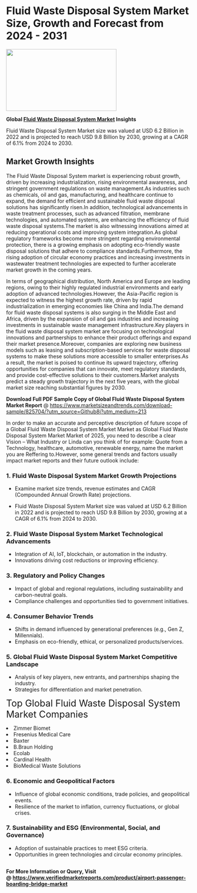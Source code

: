 <H1>Fluid Waste Disposal System Market Size, Growth and Forecast from 2024 - 2031</H1><img class="aligncenter size-medium wp-image-584254" src="https://thirdeyenews.in/wp-content/uploads/2024/09/Global-Market-Research-300x168.jpeg" alt="" width="300" height="168" /><p><strong>Global&nbsp;<a href="https://www.marketsizeandtrends.com/download-sample/825704/?utm_source=Github8j?utm_medium=213">Fluid Waste Disposal System Market</a> Insights</strong></p><p>Fluid Waste Disposal System Market size was valued at USD 6.2 Billion in 2022 and is projected to reach USD 9.8 Billion by 2030, growing at a CAGR of 6.1% from 2024 to 2030.</p><p><h2>Market Growth Insights</h2> <p>The Fluid Waste Disposal System market is experiencing robust growth, driven by increasing industrialization, rising environmental awareness, and stringent government regulations on waste management.As industries such as chemicals, oil and gas, manufacturing, and healthcare continue to expand, the demand for efficient and sustainable fluid waste disposal solutions has significantly risen.In addition, technological advancements in waste treatment processes, such as advanced filtration, membrane technologies, and automated systems, are enhancing the efficiency of fluid waste disposal systems.The market is also witnessing innovations aimed at reducing operational costs and improving system integration.As global regulatory frameworks become more stringent regarding environmental protection, there is a growing emphasis on adopting eco-friendly waste disposal solutions that adhere to compliance standards.Furthermore, the rising adoption of circular economy practices and increasing investments in wastewater treatment technologies are expected to further accelerate market growth in the coming years.</p> <p>In terms of geographical distribution, North America and Europe are leading regions, owing to their highly regulated industrial environments and early adoption of advanced technologies.However, the Asia-Pacific region is expected to witness the highest growth rate, driven by rapid industrialization in emerging economies like China and India.The demand for fluid waste disposal systems is also surging in the Middle East and Africa, driven by the expansion of oil and gas industries and increasing investments in sustainable waste management infrastructure.Key players in the fluid waste disposal system market are focusing on technological innovations and partnerships to enhance their product offerings and expand their market presence.Moreover, companies are exploring new business models such as leasing and subscription-based services for waste disposal systems to make these solutions more accessible to smaller enterprises.As a result, the market is poised to continue its upward trajectory, offering opportunities for companies that can innovate, meet regulatory standards, and provide cost-effective solutions to their customers.Market analysts predict a steady growth trajectory in the next five years, with the global market size reaching substantial figures by 2030.</p> <p><span class=""><strong>Download Full PDF Sample Copy of Global Fluid Waste Disposal System Market Report</strong> @ <a href="https://www.marketsizeandtrends.com/download-sample/825704/?utm_source=Github8j?utm_medium=213" target="_blank">https://www.marketsizeandtrends.com/download-sample/825704/?utm_source=Github8j?utm_medium=213</a></span></p><p>In order to make an accurate and perceptive description of future scope of a Global&nbsp;Fluid Waste Disposal System Market Market as Global&nbsp;Fluid Waste Disposal System Market Market of 2025, you need to describe a clear Vision &ndash; What Industry or Linda can you think of for example: Quote from a Technology, healthcare, automotive, renewable energy, name the market you are Reffering to.However, some general trends and factors usually impact market reports and their future outlook include:</p><h3>1.&nbsp;<strong>Fluid Waste Disposal System Market Growth Projections</strong></h3><ul><li>Examine market size trends, revenue estimates and CAGR (Compounded Annual Growth Rate) projections.</li><li><p>Fluid Waste Disposal System Market size was valued at USD 6.2 Billion in 2022 and is projected to reach USD 9.8 Billion by 2030, growing at a CAGR of 6.1% from 2024 to 2030.</p></li></ul><h3>2.&nbsp;<strong>Fluid Waste Disposal System Market Technological Advancements</strong></h3><ul><li>Integration of AI, IoT, blockchain, or automation in the industry.</li><li>Innovations driving cost reductions or improving efficiency.</li></ul><h3>3.&nbsp;<strong>Regulatory and Policy Changes</strong></h3><ul><li>Impact of global and regional regulations, including sustainability and carbon-neutral goals.</li><li>Compliance challenges and opportunities tied to government initiatives.</li></ul><h3>4.&nbsp;<strong>Consumer Behavior Trends</strong></h3><ul><li>Shifts in demand influenced by generational preferences (e.g., Gen Z, Millennials).</li><li>Emphasis on eco-friendly, ethical, or personalized products/services.</li></ul><h3>5.&nbsp;<strong>Global Fluid Waste Disposal System Market Competitive Landscape</strong></h3><ul><li>Analysis of key players, new entrants, and partnerships shaping the industry.</li><li>Strategies for differentiation and market penetration.</li></ul><p data-pm-slice="1 1 []"><span style="color: inherit; font-family: inherit; font-size: 25px;">Top Global Fluid Waste Disposal System Market Companies</span></p><div class="" data-test-id=""><p><li>Zimmer Biomet</li><li> Fresenius Medical Care</li><li> Baxter</li><li> B.Braun Holding</li><li> Ecolab</li><li> Cardinal Health</li><li> BioMedical Waste Solutions</li></p></div><h3>6.&nbsp;<strong>Economic and Geopolitical Factors</strong></h3><ul><li>Influence of global economic conditions, trade policies, and geopolitical events.</li><li>Resilience of the market to inflation, currency fluctuations, or global crises.</li></ul><h3>7.&nbsp;<strong>Sustainability and ESG (Environmental, Social, and Governance)</strong></h3><ul><li>Adoption of sustainable practices to meet ESG criteria.</li><li>Opportunities in green technologies and circular economy principles.</li></ul><h2><strong style="font-size: 14px;">For More Information or Query, Visit @&nbsp;</strong><a style="background-color: #ffffff; font-size: 14px;" href="https://www.marketsizeandtrends.com/report/fluid-waste-disposal-system-market/" target="_blank">https://www.verifiedmarketreports.com/product/airport-passenger-boarding-bridge-market</a></h2>